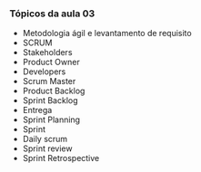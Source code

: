 ### Tópicos da aula 03
- Metodologia ágil e levantamento de requisito
- SCRUM
- Stakeholders
- Product Owner
- Developers
- Scrum Master
- Product Backlog
- Sprint Backlog
- Entrega
- Sprint Planning
- Sprint
- Daily scrum
- Sprint review
- Sprint Retrospective
